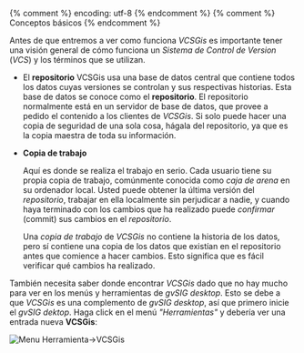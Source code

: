 {% comment %} encoding: utf-8 {% endcomment %}
{% comment %} Conceptos básicos {% endcomment %} 

Antes de que entremos a ver como funciona *VCSGis* es importante tener una visión 
general de cómo funciona un *Sistema de Control de Version* (*VCS*) y los términos 
que se utilizan.

* El **repositorio**
  VCSGis usa una base de datos central que contiene todos los datos cuyas versiones 
  se controlan y sus respectivas historias. Esta base de datos se conoce como 
  el **repositorio**. El repositorio normalmente está en un servidor de base de datos, 
  que provee a pedido el contenido a los clientes de *VCSGis*. Si solo puede hacer 
  una copia de seguridad de una sola cosa, hágala del repositorio, ya que es la 
  copia maestra de toda su información.
  
* **Copia de trabajo**

    Aquí es donde se realiza el trabajo en serio. Cada usuario tiene su propia 
    copia de trabajo, comúnmente conocida como *caja de arena* en su ordenador 
    local. Usted puede obtener la última versión del *repositorio*, trabajar en 
    ella localmente sin perjudicar a nadie, y cuando haya terminado con los 
    cambios que ha realizado puede *confirmar* (commit) sus cambios en 
    el *repositorio*.

    Una *copia de trabajo* de *VCSGis* no contiene la historia de los datos, 
    pero sí contiene una copia de los datos que existían en el repositorio antes 
    que comience a hacer cambios. Esto significa que es fácil verificar qué 
    cambios ha realizado.

También necesita saber donde encontrar *VCSGis* dado que no hay mucho para 
ver en los menús y herramientas de *gvSIG desktop*. Esto se debe a que *VCSGis* 
es una complemento de *gvSIG desktop*, así que primero inicie el *gvSIG dektop*. 
Haga click en el menú *"Herramientas"* y debería ver una entrada nueva **VCSGis**:

  ![Menu Herramienta->VCSGis](conceptos_basicos_files/0_VCSGis.png)
